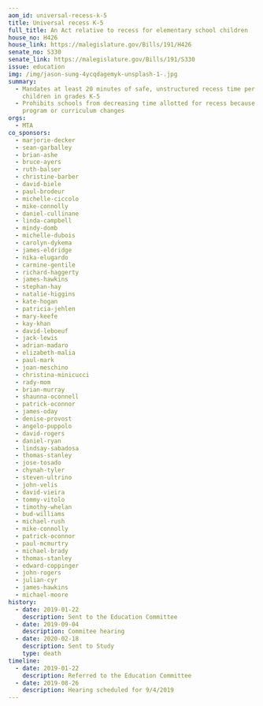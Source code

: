 ```yaml
---
aom_id: universal-recess-k-5
title: Universal recess K-5
full_title: An Act relative to recess for elementary school children
house_no: H426
house_link: https://malegislature.gov/Bills/191/H426
senate_no: S330
senate_link: https://malegislature.gov/Bills/191/S330
issue: education
img: /img/jason-sung-4ycqdagemyk-unsplash-1-.jpg
summary:
  - Mandates at least 20 minutes of safe, unstructured recess time per day for
    children in grades K-5
  - Prohibits schools from decreasing time allotted for recess because of
    program or curriculum changes
orgs:
  - MTA
co_sponsors:
  - marjorie-decker
  - sean-garballey
  - brian-ashe
  - bruce-ayers
  - ruth-balser
  - christine-barber
  - david-biele
  - paul-brodeur
  - michelle-ciccolo
  - mike-connolly
  - daniel-cullinane
  - linda-campbell
  - mindy-domb
  - michelle-dubois
  - carolyn-dykema
  - james-eldridge
  - nika-elugardo
  - carmine-gentile
  - richard-haggerty
  - james-hawkins
  - stephan-hay
  - natalie-higgins
  - kate-hogan
  - patricia-jehlen
  - mary-keefe
  - kay-khan
  - david-leboeuf
  - jack-lewis
  - adrian-madaro
  - elizabeth-malia
  - paul-mark
  - joan-meschino
  - christina-minicucci
  - rady-mom
  - brian-murray
  - shaunna-oconnell
  - patrick-oconnor
  - james-oday
  - denise-provost
  - angelo-puppolo
  - david-rogers
  - daniel-ryan
  - lindsay-sabadosa
  - thomas-stanley
  - jose-tosado
  - chynah-tyler
  - steven-ultrino
  - john-velis
  - david-vieira
  - tommy-vitolo
  - timothy-whelan
  - bud-williams
  - michael-rush
  - mike-connolly
  - patrick-oconnor
  - paul-mcmurtry
  - michael-brady
  - thomas-stanley
  - edward-coppinger
  - john-rogers
  - julian-cyr
  - james-hawkins
  - michael-moore
history:
  - date: 2019-01-22
    description: Sent to the Education Committee
  - date: 2019-09-04
    description: Commitee hearing
  - date: 2020-02-18
    description: Sent to Study
    type: death
timeline:
  - date: 2019-01-22
    description: Referred to the Education Committee
  - date: 2019-08-26
    description: Hearing scheduled for 9/4/2019
---
```


